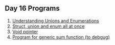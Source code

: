 ## Day 16 Programs

1. [Understanding Unions and Enumerations](enum.c)
2. [Struct, union and enum all at once](fruitOrder.c)
3. [Void pointer](voidPointers.c)
4. [Program for generic sum function (to debgug)](genericSum.c)